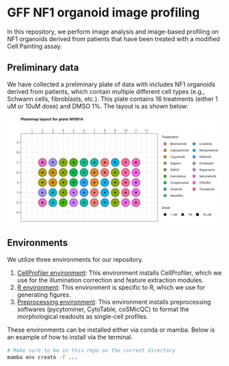 # GFF NF1 organoid image profiling

In this repository, we perform image analysis and image-based profiling on NF1 organoids derived from patients that have been treated with a modified Cell Painting assay.

## Preliminary data

We have collected a preliminary plate of data with includes NF1 organoids derived from patients, which contain multiple different cell types (e.g., Schwann cells, fibroblasts, etc.).
This plate contains 16 treatments (either 1 uM or 10uM dose) and DMSO 1%.
The layout is as shown below:

![NF0014 preliminary plate](./0.download_data/metadata/platemap_figures/NF0014_platemap_figure.png)

## Environments

We utilize three environments for our repository.

1. [CellProfiler environment](./cellprofiler_env.yml): This environment installs CellProfiler, which we use for the illumination correction and feature extraction modules.
2. [R environment](./r_env.yml): This environment is specific to R, which we use for generating figures.
3. [Preprocessing environment](./preprocessing_env.yml): This environment installs preprocessing softwares (pycytominer, CytoTable, coSMicQC) to format the morphological readouts as single-cell profiles.

These environments can be installed either via conda or mamba.
Below is an example of how to install via the terminal.

```bash
# Make sure to be in this repo as the current directory
mamba env create -f ...
```
